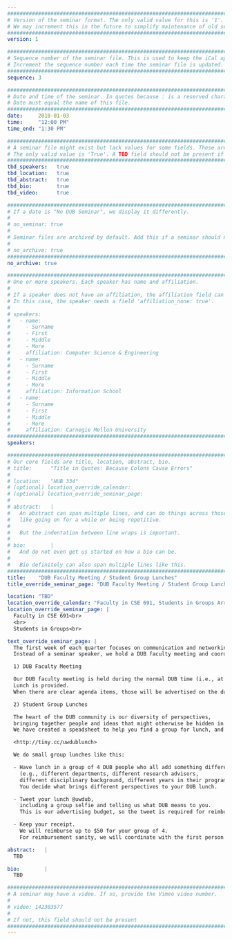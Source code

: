 ```yaml
---
################################################################################
# Version of the seminar format. The only valid value for this is '1'.
# We may increment this in the future to simplify maintenance of old seminars.
################################################################################
version: 1

################################################################################
# Sequence number of the seminar file. This is used to keep the iCal up to date.
# Increment the sequence number each time the seminar file is updated.
################################################################################
sequence: 3

################################################################################
# Date and time of the seminar. In quotes because : is a reserved character.
# Date must equal the name of this file.
################################################################################
date:     2018-01-03
time:     "12:00 PM"
time_end: "1:30 PM"

################################################################################
# A seminar file might exist but lack values for some fields. These are 'TBD'.
# The only valid value is 'True'. A TBD field should not be present if 'False'.
################################################################################
tbd_speakers:   true
tbd_location:   true
tbd_abstract:   true
tbd_bio:        true
tbd_video:      true

################################################################################
# If a date is "No DUB Seminar", we display it differently.
#
# no_seminar: true
#
# Seminar files are archived by default. Add this if a seminar should not be.
#
# no_archive: true
################################################################################
no_archive: true

################################################################################
# One or more speakers. Each speaker has name and affiliation.
#
# If a speaker does not have an affiliation, the affiliation field can be removed.
# In this case, the speaker needs a field 'affiliation_none: true'.
#
# speakers:
#   - name:
#     - Surname
#     - First
#     - Middle
#     - More
#     affiliation: Computer Science & Engineering
#   - name:
#     - Surname
#     - First
#     - Middle
#     - More
#     affiliation: Information School
#   - name:
#     - Surname
#     - First
#     - Middle
#     - More
#     affiliation: Carnegie Mellon University
################################################################################
speakers:

################################################################################
# Our core fields are title, location, abstract, bio.
# title:      "Title in Quotes: Because Colons Cause Errors"
#
# location:   "HUB 334"
# (optional) location_override_calendar:
# (optional) location_override_seminar_page:
#
# abstract:   |
#   An abstract can span multiple lines, and can do things across those lines,
#   like going on for a while or being repetitive.
#
#   But the indentation between line wraps is important.
#
# bio:        |
#   And do not even get us started on how a bio can be.
#
#   Bio definitely can also span multiple lines like this.
################################################################################
title:    "DUB Faculty Meeting / Student Group Lunches"
title_override_seminar_page: "DUB Faculty Meeting / Student Group Lunches"

location: "TBD"
location_override_calendar: "Faculty in CSE 691, Students in Groups Arranged on Website"
location_override_seminar_page: |
  Faculty in CSE 691<br>
  <br>
  Students in Groups<br>

text_override_seminar_page: |
  The first week of each quarter focuses on communication and networking within the DUB community. 
  Instead of a seminar speaker, we hold a DUB faculty meeting and coordinate student small group lunches. 

  1) DUB Faculty Meeting

  Our DUB faculty meeting is held during the normal DUB time (i.e., at 12:00) in CSE 691 (i.e., Gates Commons).
  Lunch is provided. 
  When there are clear agenda items, those will be advertised on the dub-faculty mailing list.

  2) Student Group Lunches

  The heart of the DUB community is our diversity of perspectives, 
  bringing together people and ideas that might otherwise be hidden in our units. 
  We have created a speadsheet to help you find a group for lunch, and to coordinate reimbursement.

  <http://tiny.cc/uwdublunch>

  We do small group lunches like this:

  - Have lunch in a group of 4 DUB people who all add something different 
    (e.g., different departments, different research advisors, 
    different disciplinary background, different years in their program). 
    You decide what brings different perspectives to your DUB lunch.

  - Tweet your lunch @uwdub, 
    including a group selfie and telling us what DUB means to you. 
    This is our advertising budget, so the tweet is required for reimbursement.

  - Keep your receipt. 
    We will reimburse up to $50 for your group of 4. 
    For reimbursement sanity, we will coordinate with the first person listed in each group.

abstract:   |
  TBD

bio:        |
  TBD

################################################################################
# A seminar may have a video. If so, provide the Vimeo video number.
#
# video: 142303577
#
# If not, this field should not be present
################################################################################
---
```

